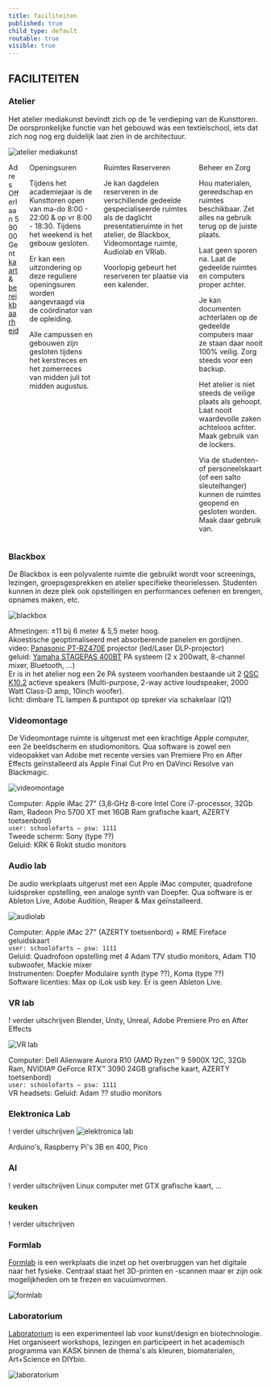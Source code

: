 ```yaml
---
title: faciliteiten
published: true
child_type: default
routable: true
visible: true
---
```

## FACILITEITEN

### Atelier
Het atelier mediakunst bevindt zich op de 1e verdieping van de Kunsttoren. De oorspronkelijke functie van het gebouwd was een textielschool, iets dat zich nog nog erg duidelijk laat zien in de architectuur.     

![atelier mediakunst](uitkijk.jpg)

<div class="columns">
<div class="column col-6 col-xs-12">
<div class="panel">
  <div class="panel-header">
    <div class="panel-title">Adres</div>
  </div>
  <div class="panel-body">
  Offerlaan 5    
  9000 Gent    
  <br>
  <a href="https://www.google.com/maps/dir//Offerlaan+5,+9000+Gent/@51.0442882,3.7048299,987m/data=!3m1!1e3!4m8!4m7!1m0!1m5!1m1!1s0x47c37166edf87939:0x9204369e1efa3c9f!2m2!1d3.7092073!2d51.0442883?hl=nl" target="_blanc">kaart</a> & <a href="https://schoolofartsgent.be/nl/over-ons/locaties/campus-bijloke-de-kunsttoren#campus-bijloke-de-kunsttoren" target="_blanc" >bereikbaarheid</a>
  <br>
  <img src="ingang_offerlaan.jpg" alt="">
  </div>
</div>
</div>
<div class="column col-6 col-xs-12">
<div class="panel">
  <div class="panel-header">
    <div class="panel-title">Openingsuren</div>
  </div>
  <div class="panel-body">
  <p>Tijdens het academiejaar is de Kunsttoren open van ma-do 8:00 - 22:00 & op vr 8:00 - 18:30. Tijdens het weekend is het gebouw gesloten.</p>
  <p>Er kan een uitzondering op deze reguliere openingsuren worden aangevraagd via de coördinator van de opleiding.</p>
  <p>Alle campussen en gebouwen zijn gesloten tijdens het kerstreces en het zomerreces van midden juli tot midden augustus.</p>
  </div>
</div>
</div>
<div class="column col-3 col-xs-12">
<div class="panel">
  <div class="panel-header">
    <div class="panel-title">Ruimtes Reserveren</div>
  </div>
  <div class="panel-body">
  <p>Je kan dagdelen reserveren in de verschillende gedeelde gespecialiseerde ruimtes als de daglicht presentatieruimte in het atelier, de Blackbox, Videomontage ruimte, Audiolab en VRlab.</p>
  <p>Voorlopig gebeurt het reserveren ter plaatse via een kalender.</p>
  </div>
</div>
</div>
<div class="column col-9 col-xs-12">
<div class="panel">
  <div class="panel-header">
    <div class="panel-title">Beheer en Zorg</div>
  </div>
  <div class="panel-body">
  <p>Hou materialen, gereedschap en ruimtes beschikbaar. Zet alles na gebruik terug op de juiste plaats.</p>
  <p>Laat geen sporen na. Laat de gedeelde ruimtes en computers proper achter.</p>
  <p>Je kan documenten achterlaten op de gedeelde computers maar ze staan daar nooit 100% veilig. Zorg steeds voor een backup.</p>
  <p>Het atelier is niet steeds de veilige plaats als gehoopt. Laat nooit waardevolle zaken achteloos achter. Maak gebruik van de lockers.</p>  
  <p>Via de studenten- of personeelskaart (of een salto sleutelhanger) kunnen de ruimtes geopend en gesloten worden. Maak daar gebruik van.</p>
  </div>
</div>
</div>
</div>


### Blackbox
De Blackbox is een polyvalente ruimte die gebruikt wordt voor screenings, lezingen, groepsgesprekken en atelier specifieke theorielessen. Studenten kunnen in deze plek ook opstellingen en performances oefenen en brengen, opnames maken, etc.

![blackbox](blackbox.jpg)

Afmetingen: ±11 bij 6 meter & 5,5 meter hoog.    
Akoestische geoptimaliseerd met absorberende panelen en gordijnen.    
video: [Panasonic PT-RZ470E](https://nl.business.panasonic.be/visual-system/sites/default/eu-files/visual-systems/files/technical_downloads/PT-RZ470E_E.pdf) projector (led/Laser DLP-projector)    
geluid: [Yamaha STAGEPAS 400BT](https://usa.yamaha.com/files/download/other_assets/1/1142301/stagepas_600bt_en_om_c0.pdf) PA systeem (2 x 200watt, 8-channel mixer, Bluetooth, ...)    
Er is in het atelier nog een 2e PA systeem voorhanden bestaande uit 2 [QSC K10.2](https://www.qsc.com/resource-files/productresources/spk/k.2/q_spk_k2_usermanual.pdf) actieve speakers (Multi-purpose, 2-way active loudspeaker, 2000 Watt Class-D amp, 10inch woofer).    
licht: dimbare TL lampen & puntspot op spreker via schakelaar (Q1)

### Videomontage
De Videomontage ruimte is uitgerust met een krachtige Apple computer, een 2e beeldscherm en studiomonitors. Qua software is zowel een videopakket van Adobe met recente versies van Premiere Pro en After Effects geïnstalleerd als Apple Final Cut Pro en DaVinci Resolve van Blackmagic.    

![videomontage](videomontage.jpg)

Computer: Apple iMac 27" (3,8‐GHz 8‐core Intel Core i7-processor, 32Gb Ram, Radeon
Pro 5700 XT met 16GB Ram  grafische kaart, AZERTY toetsenbord)    
`user: schoolofarts – psw: 1111`    
Tweede scherm: Sony (type ??)    
Geluid: KRK 6 Rokit studio monitors

### Audio lab
De audio werkplaats uitgerust met een Apple iMac computer, quadrofone luidspreker opstelling, een analoge synth van Doepfer. Qua software is er Ableton Live, Adobe Audition, Reaper & Max geïnstalleerd.

![audiolab](audio.jpg)

Computer: Apple iMac 27" (AZERTY toetsenbord) + RME Fireface geluidskaart    
`user: schoolofarts – psw: 1111`    
Geluid: Quadrofoon opstelling met 4 Adam T7V studio monitors, Adam T10 subwoofer, Mackie mixer    
Instrumenten: Doepfer Modulaire synth (type ??), Koma (type ??)    
Software licenties: Max op iLok usb key. Er is geen Ableton Live.

### VR lab
! verder uitschrijven
Blender, Unity, Unreal, Adobe Premiere Pro en After Effects

![VR lab](VR.jpg)


Computer: Dell Alienware Aurora R10 (AMD Ryzen™ 9 5900X 12C, 32Gb Ram, NVIDIA® GeForce RTX™ 3090 24GB grafische kaart, AZERTY toetsenbord)     
`user: schoolofarts – psw: 1111`    
VR headsets:
Geluid: Adam ?? studio monitors

### Elektronica Lab
! verder uitschrijven
![elektronica lab](elektronics.jpg)


Arduino's, Raspberry Pi's 3B en 400, Pico
### AI
! verder uitschrijven
Linux computer met GTX grafische kaart, ...

### keuken
! verder uitschrijven

### Formlab
[Formlab](https://www.formlab.schoolofarts.be/) is een werkplaats die inzet op het overbruggen van het digitale naar het fysieke. Centraal staat het 3D-printen en -scannen maar er zijn ook mogelijkheden om te frezen en vacuümvormen.

![formlab](formlab.jpg)


### Laboratorium
[Laboratorium](http://laboratorium.bio/) is een experimenteel lab voor kunst/design en biotechnologie. Het organiseert workshops, lezingen en participeert in het academisch programma van KASK binnen de thema's als kleuren, biomaterialen, Art+Science en DIYbio.

![laboratorium](laboratorium.jpg)
